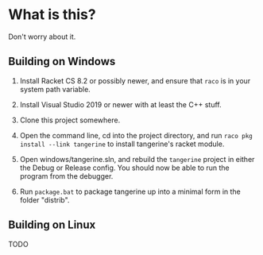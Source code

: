# What is this?

Don't worry about it.

## Building on Windows

 1. Install Racket CS 8.2 or possibly newer, and ensure that `raco` is in your system path variable.

 2. Install Visual Studio 2019 or newer with at least the C++ stuff.

 3. Clone this project somewhere.

 4. Open the command line, cd into the project directory, and run `raco pkg install --link tangerine`
    to install tangerine's racket module.

 5. Open windows/tangerine.sln, and rebuild the `tangerine` project in either the Debug or Release config.
    You should now be able to run the program from the debugger.

 6. Run `package.bat` to package tangerine up into a minimal form in the folder "distrib".

## Building on Linux

TODO
